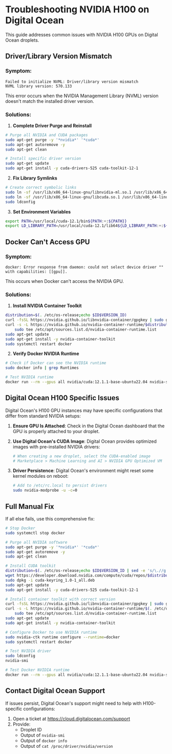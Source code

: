 # Troubleshooting NVIDIA H100 on Digital Ocean

This guide addresses common issues with NVIDIA H100 GPUs on Digital Ocean droplets.

## Driver/Library Version Mismatch

### Symptom:
```
Failed to initialize NVML: Driver/library version mismatch
NVML library version: 570.133
```

This error occurs when the NVIDIA Management Library (NVML) version doesn't match the installed driver version.

### Solutions:

1. **Complete Driver Purge and Reinstall**

```bash
# Purge all NVIDIA and CUDA packages
sudo apt-get purge -y '*nvidia*' '*cuda*'
sudo apt-get autoremove -y
sudo apt-get clean

# Install specific driver version
sudo apt-get update
sudo apt-get install -y cuda-drivers-525 cuda-toolkit-12-1
```

2. **Fix Library Symlinks**

```bash
# Create correct symbolic links
sudo ln -sf /usr/lib/x86_64-linux-gnu/libnvidia-ml.so.1 /usr/lib/x86_64-linux-gnu/libnvidia-ml.so
sudo ln -sf /usr/lib/x86_64-linux-gnu/libcuda.so.1 /usr/lib/x86_64-linux-gnu/libcuda.so
sudo ldconfig
```

3. **Set Environment Variables**

```bash
export PATH=/usr/local/cuda-12.1/bin${PATH:+:${PATH}}
export LD_LIBRARY_PATH=/usr/local/cuda-12.1/lib64${LD_LIBRARY_PATH:+:${LD_LIBRARY_PATH}}
```

## Docker Can't Access GPU

### Symptom:
```
docker: Error response from daemon: could not select device driver "" with capabilities: [[gpu]].
```

This occurs when Docker can't access the NVIDIA GPU.

### Solutions:

1. **Install NVIDIA Container Toolkit**

```bash
distribution=$(. /etc/os-release;echo $ID$VERSION_ID)
curl -fsSL https://nvidia.github.io/libnvidia-container/gpgkey | sudo gpg --dearmor -o /usr/share/keyrings/nvidia-container-toolkit-keyring.gpg
curl -s -L https://nvidia.github.io/nvidia-container-runtime/$distribution/nvidia-container-runtime.list | \
    sudo tee /etc/apt/sources.list.d/nvidia-container-runtime.list
sudo apt-get update
sudo apt-get install -y nvidia-container-toolkit
sudo systemctl restart docker
```

2. **Verify Docker NVIDIA Runtime**

```bash
# Check if Docker can see the NVIDIA runtime
sudo docker info | grep Runtimes

# Test NVIDIA runtime
docker run --rm --gpus all nvidia/cuda:12.1.1-base-ubuntu22.04 nvidia-smi
```

## Digital Ocean H100 Specific Issues

Digital Ocean's H100 GPU instances may have specific configurations that differ from standard NVIDIA setups:

1. **Ensure GPU Is Attached**:
   Check in the Digital Ocean dashboard that the GPU is properly attached to your droplet.

2. **Use Digital Ocean's CUDA Image**:
   Digital Ocean provides optimized images with pre-installed NVIDIA drivers:
   
   ```bash
   # When creating a new droplet, select the CUDA-enabled image
   # Marketplace > Machine Learning and AI > NVIDIA GPU Optimized VM
   ```

3. **Driver Persistence**:
   Digital Ocean's environment might reset some kernel modules on reboot:
   
   ```bash
   # Add to /etc/rc.local to persist drivers
   sudo nvidia-modprobe -u -c=0
   ```

## Full Manual Fix

If all else fails, use this comprehensive fix:

```bash
# Stop Docker
sudo systemctl stop docker

# Purge all NVIDIA software
sudo apt-get purge -y '*nvidia*' '*cuda*'
sudo apt-get autoremove -y
sudo apt-get clean

# Install CUDA toolkit
distribution=$(. /etc/os-release;echo $ID$VERSION_ID | sed -e 's/\.//g')
wget https://developer.download.nvidia.com/compute/cuda/repos/$distribution/x86_64/cuda-keyring_1.0-1_all.deb
sudo dpkg -i cuda-keyring_1.0-1_all.deb
sudo apt-get update
sudo apt-get install -y cuda-drivers-525 cuda-toolkit-12-1

# Install container toolkit with correct version
curl -fsSL https://nvidia.github.io/libnvidia-container/gpgkey | sudo gpg --dearmor -o /usr/share/keyrings/nvidia-container-toolkit-keyring.gpg
curl -s -L https://nvidia.github.io/nvidia-container-runtime/$(. /etc/os-release;echo $ID$VERSION_ID)/nvidia-container-runtime.list | \
    sudo tee /etc/apt/sources.list.d/nvidia-container-runtime.list
sudo apt-get update
sudo apt-get install -y nvidia-container-toolkit

# Configure Docker to use NVIDIA runtime
sudo nvidia-ctk runtime configure --runtime=docker
sudo systemctl restart docker

# Test NVIDIA driver
sudo ldconfig
nvidia-smi

# Test Docker NVIDIA runtime
docker run --rm --gpus all nvidia/cuda:12.1.1-base-ubuntu22.04 nvidia-smi
```

## Contact Digital Ocean Support

If issues persist, Digital Ocean's support might need to help with H100-specific configurations:

1. Open a ticket at https://cloud.digitalocean.com/support
2. Provide:
   - Droplet ID
   - Output of `nvidia-smi`
   - Output of `docker info`
   - Output of `cat /proc/driver/nvidia/version` 